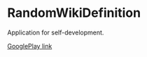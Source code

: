 # RandomWikiDefinition
Application for self-development.

[GooglePlay link](https://play.google.com/store/apps/details?id=org.flycraft.android.randomwikidefinition)
